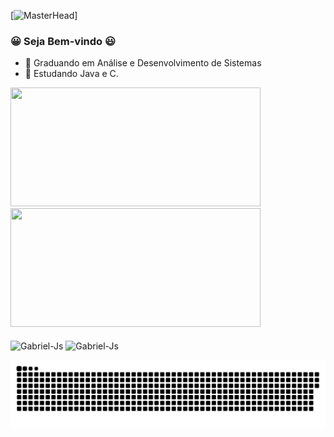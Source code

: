 [![MasterHead](https://i.pinimg.com/originals/a2/4c/b5/a24cb568fa40046f8562dbc45cea8506.gif)]
### 😀 Seja Bem-vindo 😃

- 📘 Graduando em Análise e Desenvolvimento de Sistemas
- 🎈 Estudando Java e C.
<div>
  <a href="https://github.com/Ga-Rasquinho">
  <img height="190em" width="400em" src="https://github-readme-stats.vercel.app/api?username=Ga-Rasquinho&show_icons=true&theme=midnight-purple&include_all_commits=true&count_private=true"/>
  <img height="190em" width="400em" src="https://github-readme-stats.vercel.app/api/top-langs/?username=Ga-Rasquinho&layout=compact&langs_count=16&theme=midnight-purple"/>
  </a>
</div>  
  <div style="display : inline_block"><br>
    <img align="center" alt="Gabriel-Js" height="30" width="30" src="https://cdn.jsdelivr.net/gh/devicons/devicon/icons/java/java-plain.svg" />
    <img align="center" alt="Gabriel-Js" height="30" width="30" src="https://cdn.jsdelivr.net/gh/devicons/devicon/icons/c/c-original.svg" />
 </div>
 
   ![Snake animation](https://github.com/Ga-Rasquinho/Ga-Rasquinho/blob/output/github-contribution-grid-snake.svg)
                                                                                                                                                                                                                                                  

